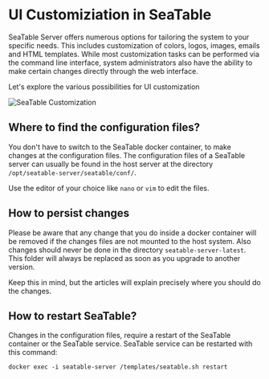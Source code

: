 # UI Customiziation in SeaTable

SeaTable Server offers numerous options for tailoring the system to your specific needs. This includes customization of colors, logos, images, emails and HTML templates. While most customization tasks can be performed via the command line interface, system administrators also have the ability to make certain changes directly through the web interface.

Let's explore the various possibilities for UI customization

![SeaTable Customization](../assets/images/seatable-customization.png)

## Where to find the configuration files?

You don't have to switch to the SeaTable docker container, to make changes at the configuration files. The configuration files of a SeaTable server can usually be found in the host server at the directory `/opt/seatable-server/seatable/conf/`.

Use the editor of your choice like `nano` or `vim` to edit the files.

## How to persist changes

Please be aware that any change that you do inside a docker container will be removed if the changes files are not mounted to the host system.
Also changes should never be done in the directory `seatable-server-latest`. This folder will always be replaced as soon as you upgrade to another version.

Keep this in mind, but the articles will explain precisely where you should do the changes.

## How to restart SeaTable?

Changes in the configuration files, require a restart of the SeaTable container or the SeaTable service.
SeaTable service can be restarted with this command:

```
docker exec -i seatable-server /templates/seatable.sh restart
```
